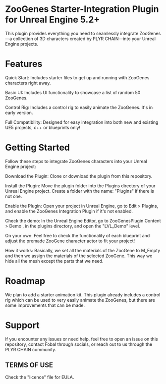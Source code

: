 # ZooGenes Starter-Integration Plugin for Unreal Engine 5.2+

This plugin provides everything you need to seamlessly integrate ZooGenes—a collection of 3D characters created by PLYR CHAIN—into your Unreal Engine projects.

# Features

Quick Start: Includes starter files to get up and running with ZooGenes characters right away.

Basic UI: Includes UI functionality to showcase a list of random 50 ZooGenes.

Control Rig: Includes a control rig to easily animate the ZooGenes. It's in early version.

Full Compatibility: Designed for easy integration into both new and existing UE5 projects, c++ or blueprints only!

# Getting Started

Follow these steps to integrate ZooGenes characters into your Unreal Engine project:

Download the Plugin: Clone or download the plugin from this repository.

Install the Plugin: Move the plugin folder into the Plugins directory of your Unreal Engine project. Create a folder with the name: "Plugins" if there is not one.

Enable the Plugin: Open your project in Unreal Engine, go to Edit > Plugins, and enable the ZooGenes Integration Plugin if it's not enabled.

Check the demo: In the Unreal Engine Editor, go to ZooGenesPlugin Content > Demo , in the plugins directory, and open the "LVL_Demo" level.

On your own: Feel free to check the functionality of each blueprint and adjust the premade ZooGene character actor to fit your project!

How it works: Basically, we set all the materials of the ZooGene to M_Empty and then we assign the materials of the selected ZooGene. This way we hide all the mesh except the parts that we need.

# Roadmap
We plan to add a starter animation kit. This plugin already includes a control rig which can be used to very easily animate the ZooGenes, but there are some improvements that can be made.

# Support
If you encounter any issues or need help, feel free to open an issue on this repository, contact Fobal through socials, or reach out to us through the PLYR CHAIN community.

## TERMS OF USE
Check the "licence" file for EULA.
